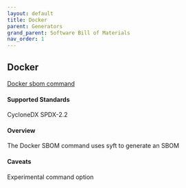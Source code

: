 ```yaml
---
layout: default
title: Docker
parent: Generators
grand_parent: Software Bill of Materials
nav_order: 1
---
```

## Docker 


[Docker sbom command]([https://plugins.gradle.org/plugin/org.cyclonedx.bom](https://docs.docker.com/engine/sbom/))

#### Supported Standards
CycloneDX SPDX-2.2

#### Overview 
The Docker SBOM command uses syft to generate an SBOM 

#### Caveats
Experimental command option 
